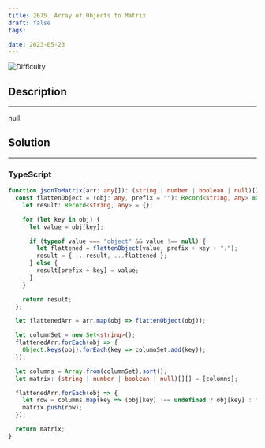 ```yaml
---
title: 2675. Array of Objects to Matrix
draft: false
tags: 

date: 2023-05-23
---
```


![Difficulty](https://img.shields.io/badge/Difficulty-Hard-blue.svg)

## Description

---
null

## Solution

---
### TypeScript
``` ts title='array-of-objects-to-matrix'
function jsonToMatrix(arr: any[]): (string | number | boolean | null)[][] {
  const flattenObject = (obj: any, prefix = ""): Record<string, any> => {
    let result: Record<string, any> = {};

    for (let key in obj) {
      let value = obj[key];

      if (typeof value === "object" && value !== null) {
        let flattened = flattenObject(value, prefix + key + ".");
        result = { ...result, ...flattened };
      } else {
        result[prefix + key] = value;
      }
    }

    return result;
  };

  let flattenedArr = arr.map(obj => flattenObject(obj));

  let columnSet = new Set<string>();
  flattenedArr.forEach(obj => {
    Object.keys(obj).forEach(key => columnSet.add(key));
  });

  let columns = Array.from(columnSet).sort();
  let matrix: (string | number | boolean | null)[][] = [columns];

  flattenedArr.forEach(obj => {
    let row = columns.map(key => (obj[key] !== undefined ? obj[key] : ""));
    matrix.push(row);
  });

  return matrix;
}

```

